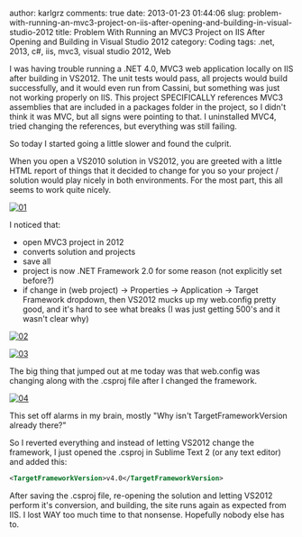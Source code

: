 author: karlgrz 
comments: true
date: 2013-01-23 01:44:06
slug: problem-with-running-an-mvc3-project-on-iis-after-opening-and-building-in-visual-studio-2012
title: Problem With Running an MVC3 Project on IIS After Opening and Building in Visual Studio 2012
category: Coding
tags: .net, 2013, c#, iis, mvc3, visual studio 2012, Web

I was having trouble running a .NET 4.0, MVC3 web application locally on IIS after building in VS2012. The unit tests would pass, all projects would build successfully, and it would even run from Cassini, but something was just not working properly on IIS. This project SPECIFICALLY references MVC3 assemblies that are included in a packages folder in the project, so I didn't think it was MVC, but all signs were pointing to that. I uninstalled MVC4, tried changing the references, but everything was still failing.

So today I started going a little slower and found the culprit. 

When you open a VS2010 solution in VS2012, you are greeted with a little HTML report of things that it decided to change for you so your project / solution would play nicely in both environments. For the most part, this all seems to work quite nicely.

[![01](/images/2013-01-23-problem-with-running-an-mvc3-project-on-iis-after-opening-and-building-in-visual-studio-2012/01-1024x177.png)](/images/2013-01-23-problem-with-running-an-mvc3-project-on-iis-after-opening-and-building-in-visual-studio-2012/01-1024x177.png)

I noticed that:
			
- open MVC3 project in 2012
- converts solution and projects		
- save all
- project is now .NET Framework 2.0 for some reason (not explicitly set before?)
- if change in (web project) -> Properties -> Application -> Target Framework dropdown, then VS2012 mucks up my web.config pretty good, and it's hard to see what breaks (I was just getting 500's and it wasn't clear why)

[![02](/images/2013-01-23-problem-with-running-an-mvc3-project-on-iis-after-opening-and-building-in-visual-studio-2012/02.png)](/images/2013-01-23-problem-with-running-an-mvc3-project-on-iis-after-opening-and-building-in-visual-studio-2012/02.png)

[![03](/images/2013-01-23-problem-with-running-an-mvc3-project-on-iis-after-opening-and-building-in-visual-studio-2012/03-1024x448.png)](/images/2013-01-23-problem-with-running-an-mvc3-project-on-iis-after-opening-and-building-in-visual-studio-2012/03-1024x448.png)

The big thing that jumped out at me today was that web.config was changing along with the .csproj file after I changed the framework.

[![04](/images/2013-01-23-problem-with-running-an-mvc3-project-on-iis-after-opening-and-building-in-visual-studio-2012/04.png)](/images/2013-01-23-problem-with-running-an-mvc3-project-on-iis-after-opening-and-building-in-visual-studio-2012/04.png)

This set off alarms in my brain, mostly "Why isn't TargetFrameworkVersion already there?" 

So I reverted everything and instead of letting VS2012 change the framework, I just opened the .csproj in Sublime Text 2 (or any text editor) and added this:
 
``` xml    
<TargetFrameworkVersion>v4.0</TargetFrameworkVersion>
```

After saving the .csproj file, re-opening the solution and letting VS2012 perform it's conversion, and building, the site runs again as expected from IIS. I lost WAY too much time to that nonsense. Hopefully nobody else has to.
